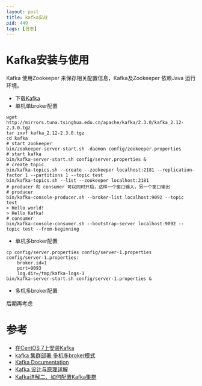 ```yaml
---
layout: post
title: kafka实战
pid: 449
tags: [日志]
---
```


# Kafka安装与使用

Kafka 使用Zookeeper 来保存相关配置信息，Kafka及Zookeeper 依赖Java 运行环境。

+ 下载[Kafka](http://kafka.apache.org/downloads.html)
+ 单机单broker配置

```shell
wget http://mirrors.tuna.tsinghua.edu.cn/apache/kafka/2.3.0/kafka_2.12-2.3.0.tgz
tar zxvf kafka_2.12-2.3.0.tgz
cd kafka
# start zookeeper
bin/zookeeper-server-start.sh -daemon config/zookeeper.properties
# start kafka
bin/kafka-server-start.sh config/server.properties &
# create topic
bin/kafka-topics.sh --create --zookeeper localhost:2181 --replication-factor 1 --partitions 1 --topic test
bin/kafka-topics.sh --list --zookeeper localhost:2181
# producer 和 consumer 可以同时开启，这样一个窗口输入，另一个窗口输出
# producer
bin/kafka-console-producer.sh --broker-list localhost:9092 --topic test
> Hello world!
> Hello Kafka!
# consumer
bin/kafka-console-consumer.sh --bootstrap-server localhost:9092 --topic test --from-beginning
```

+ 单机多broker配置

```shell
cp config/server.properties config/server-1.properties
config/server-1.properties:
    broker.id=1
    port=9093
    log.dir=/tmp/kafka-logs-1
bin/kafka-server-start.sh config/server-1.properties &
```
+ 多机多broker配置

后期再考虑

# 参考
+ [在CentOS 7上安装Kafka](https://www.mtyun.com/library/how-to-install-kafka-on-centos7)
+ [kafka 集群部署 多机多broker模式](https://www.cnblogs.com/jicki/p/5548526.html)
+ [Kafka Documentation](http://kafka.apache.org/documentation.html)
+ [Kafka 设计与原理详解](https://blog.csdn.net/suifeng3051/article/details/48053965)
+ [Kafka详解二、如何配置Kafka集群](https://blog.csdn.net/suifeng3051/article/details/38321043)